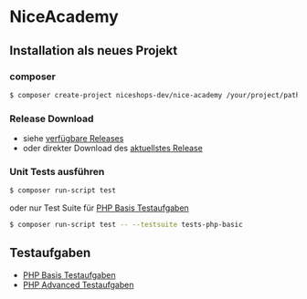 # NiceAcademy

## Installation als neues Projekt

### composer
```bash
$ composer create-project niceshops-dev/nice-academy /your/project/path "dev-master"
```

### Release Download
- siehe [verfügbare Releases](https://github.com/niceshops-dev/nice-academy/releases)
- oder direkter Download des [aktuellstes Release](https://github.com/niceshops-dev/nice-academy/archive/v0.1-beta.zip)

### Unit Tests ausführen
```bash
$ composer run-script test
```
oder nur Test Suite für [PHP Basis Testaufgaben](tests/php/basic/README.md)
```bash
$ composer run-script test -- --testsuite tests-php-basic
```

## Testaufgaben
- [PHP Basis Testaufgaben](tests/php/basic/README.md)
- [PHP Advanced Testaufgaben](tests/php/advanced/README.md)